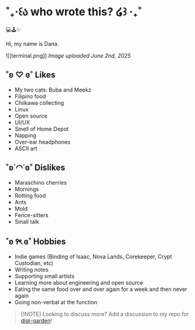 # ˚₊‧꒰ა who wrote this? ໒꒱ ‧₊˚

💻🕹️✨

Hi, my name is Dana. 

![[terminal.png]]
*Image uploaded June 2nd, 2025*

## ˚ʚ ♡ ɞ˚ Likes
- My two cats: Buba and Meekz
- Filipino food
- Chiikawa collecting
- Linux
- Open source
- UI/UX
- Smell of Home Depot
- Napping
- Over-ear headphones
- ASCII art

## ˚ʚ˙◠˙ɞ˚ Dislikes
- Maraschino cherries
- Mornings
- Rotting food
- Ants
- Mold
- Fence-sitters
- Small talk

## ˚ʚ ꣑ৎ ɞ˚ Hobbies
- Indie games (Binding of Isaac, Nova Lands, Corekeeper, Crypt Custodian, etc)
- Writing notes
- Supporting small artists
- Learning more about engineering and open source
- Eating the same food over and over again for a week and then never again
- Going non-verbal at the function

> [!NOTE] Looking to discuss more?
> Add a discussion to my repo for [digi-garden](https://github.com/danapixels/digi-garden)! 
